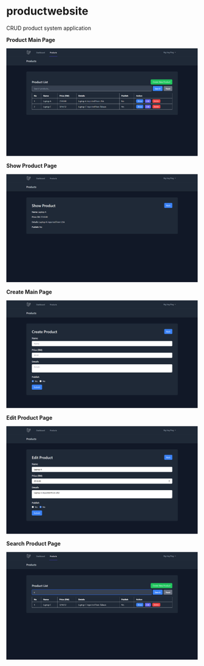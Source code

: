 # productwebsite
 CRUD product system application

**Product Main Page**

![image](https://github.com/NgJingPing/productwebsite/blob/main/screenshot/product.png)


**Show Product Page**

![image](https://github.com/NgJingPing/productwebsite/blob/main/screenshot/showproduct.png)


**Create Main Page**

![image](https://github.com/NgJingPing/productwebsite/blob/main/screenshot/createproduct.png)


**Edit Product Page**

![image](https://github.com/NgJingPing/productwebsite/blob/main/screenshot/editproduct.png)


**Search Product Page**

![image](https://github.com/NgJingPing/productwebsite/blob/main/screenshot/searchproduct.png)